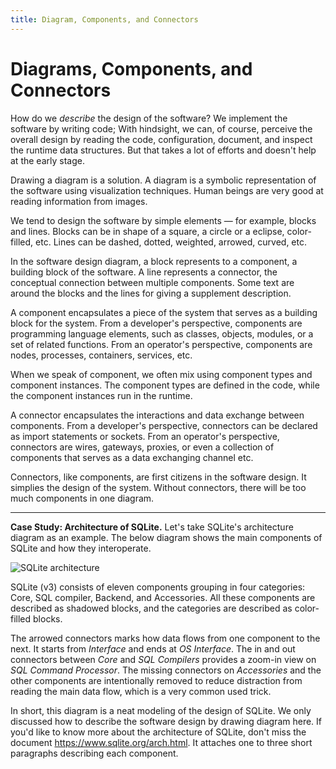 ```yaml
---
title: Diagram, Components, and Connectors
---
```


# Diagrams, Components, and Connectors

How do we *describe* the design of the software? We implement the software by writing code; With hindsight, we can, of course, perceive the overall design by reading the code, configuration, document, and inspect the runtime data structures. But that takes a lot of efforts and doesn't help at the early stage.

Drawing a diagram is a solution. A diagram is a symbolic representation of the software using visualization techniques. Human beings are very good at reading information from images.

We tend to design the software by simple elements — for example, blocks and lines. Blocks can be in shape of a square, a circle or a eclipse, color-filled, etc. Lines can be dashed, dotted, weighted, arrowed, curved, etc.

In the software design diagram, a block represents to a component, a building block of the software. A line represents a connector, the conceptual connection between multiple components. Some text are around the blocks and the lines for giving a supplement description.

A component encapsulates a piece of the system that serves as a building block for the system. From a developer's perspective, components are programming language elements, such as classes, objects, modules, or a set of related functions. From an operator's perspective, components are nodes, processes, containers, services, etc.

When we speak of component, we often mix using component types and component instances. The component types are defined in the code, while the component instances run in the runtime.

A connector encapsulates the interactions and data exchange between components. From a developer's perspective, connectors can be declared as import statements or sockets. From an operator's perspective, connectors are wires, gateways, proxies, or even a collection of components that serves as a data exchanging channel etc.

Connectors, like components, are first citizens in the software design. It simplies the design of the system. Without connectors, there will be too much components in one diagram.

---

**Case Study: Architecture of SQLite.** Let's take SQLite's architecture diagram as an example. The below diagram shows the main components of SQLite and how they interoperate.

![SQLite architecture](https://www.sqlite.org/images/arch2.gif)

SQLite (v3) consists of eleven components grouping in four categories: Core, SQL compiler, Backend, and Accessories. All these components are described as shadowed blocks, and the categories are described as color-filled blocks.

The arrowed connectors marks how data flows from one component to the next. It starts from *Interface* and ends at *OS Interface*. The in and out connectors between *Core* and *SQL Compilers* provides a zoom-in view on *SQL Command Processor*. The missing connectors on *Accessories* and the other components are intentionally removed to reduce distraction from reading the main data flow, which is a very common used trick.

In short, this diagram is a neat modeling of the design of SQLite. We only discussed how to describe the software design by drawing diagram here. If you'd like to know more about the architecture of SQLite, don't miss the document <https://www.sqlite.org/arch.html>. It attaches one to three short paragraphs describing each component.